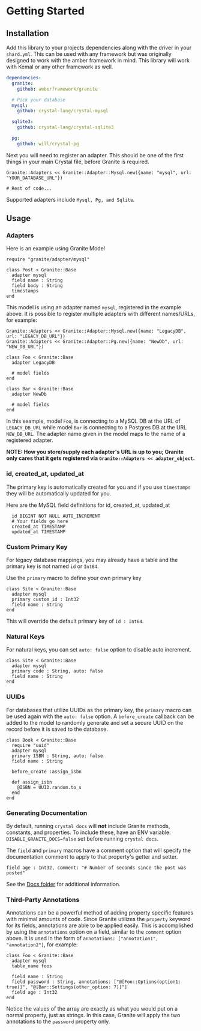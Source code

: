 # Getting Started

## Installation

Add this library to your projects dependencies along with the driver in
your `shard.yml`.  This can be used with any framework but was originally
designed to work with the amber framework in mind.  This library will work
with Kemal or any other framework as well.

```yaml
dependencies:
  granite:
    github: amberframework/granite

  # Pick your database
  mysql:
    github: crystal-lang/crystal-mysql

  sqlite3:
    github: crystal-lang/crystal-sqlite3

  pg:
    github: will/crystal-pg

```

Next you will need to register an adapter.  This should be one of the first things in your main Crystal file, before Granite is required.

```crystal
Granite::Adapters << Granite::Adapter::Mysql.new({name: "mysql", url: "YOUR_DATABASE_URL"})

# Rest of code...
```

Supported adapters include `Mysql, Pg, and Sqlite`.

## Usage

### Adapters

Here is an example using Granite Model

```crystal
require "granite/adapter/mysql"

class Post < Granite::Base
  adapter mysql
  field name : String
  field body : String
  timestamps
end
```

This model is using an adapter named `mysql`, registered in the example above.  It is possible to register multiple adapters with different names/URLs, for example:

```Crystal
Granite::Adapters << Granite::Adapter::Mysql.new({name: "LegacyDB", url: "LEGACY_DB_URL"})
Granite::Adapters << Granite::Adapter::Pg.new({name: "NewDb", url: "NEW_DB_URL"})

class Foo < Granite::Base
  adapter LegacyDB
  
  # model fields
end

class Bar < Granite::Base
  adapter NewDb
  
  # model fields
end
```

In this example, model `Foo`, is connecting to a MySQL DB at the URL of `LEGACY_DB_URL` while model `Bar` is connecting to a Postgres DB at the URL `NEW_DB_URL`.  The adapter name given in the model maps to the name of a registered adapter. 

**NOTE: How you store/supply each adapter's URL is up to you; Granite only cares that it gets registered via `Granite::Adapters << adapter_object`.**

### id, created_at, updated_at

The primary key is automatically created for you and if you use `timestamps` they will be
automatically updated for you.

Here are the MySQL field definitions for id, created_at, updated_at

```mysql
  id BIGINT NOT NULL AUTO_INCREMENT
  # Your fields go here
  created_at TIMESTAMP
  updated_at TIMESTAMP
```

### Custom Primary Key

For legacy database mappings, you may already have a table and the primary key is not named `id` or `Int64`.

Use the `primary` macro to define your own primary key

```crystal
class Site < Granite::Base
  adapter mysql
  primary custom_id : Int32
  field name : String
end
```

This will override the default primary key of `id : Int64`.

### Natural Keys

For natural keys, you can set `auto: false` option to disable auto increment.

```crystal
class Site < Granite::Base
  adapter mysql
  primary code : String, auto: false
  field name : String
end
```

### UUIDs

For databases that utilize UUIDs as the primary key, the `primary` macro can be used again with the `auto: false` option.  A `before_create` callback can be added to the model to randomly generate and set a secure UUID on the record before it is saved to the database.

```crystal
class Book < Granite::Base
  require "uuid"
  adapter mysql
  primary ISBN : String, auto: false
  field name : String

  before_create :assign_isbn

  def assign_isbn
    @ISBN = UUID.random.to_s
  end
end
```

### Generating Documentation

By default, running `crystal docs` will **not** include Granite methods, constants, and properties.  To include these, have an ENV variable: `DISABLE_GRANITE_DOCS=false` set before running `crystal docs`.

The `field` and `primary` macros have a comment option that will specify the documentation comment to apply to that property's getter and setter.

`field age : Int32, comment: "# Number of seconds since the post was posted"`

See the [Docs folder](./) for additional information.

### Third-Party Annotations

Annotations can be a powerful method of adding property specific features with minimal amounts of code.  Since Granite utilizes the `property` keyword for its fields, annotations are able to be applied easily.  This is accomplished by using the `annotations` option on a field, similar to the `comment` option above.  It is used in the form of `annotations: ["annotation1", "annotation2"]`, for example:

```Crystal
class Foo < Granite::Base
  adapter mysql
  table_name foos

  field name : String
  field password : String, annotations: ["@[Foo::Options(option1: true)]", "@[Bar::Settings(other_option: 7)]"]
  field age : Int32
end
```

Notice the values of the array are exactly as what you would put on a normal property, just as strings.  In this case, Granite will apply the two annotations to the `password` property only.
